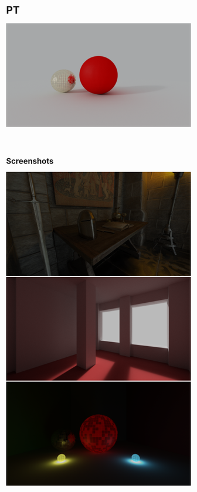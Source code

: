 # PT
![](PT/screenshots/pt2.png)

<br/><br/>

## **Screenshots**

![](PT/screenshots/pt64.png)
![](PT/screenshots/pt3.png)
![](PT/screenshots/pt1_.png)
